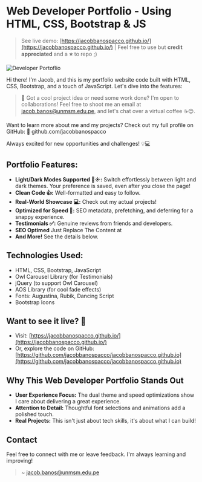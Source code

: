 # Web Developer Portfolio - Using HTML, CSS, Bootstrap & JS

> See live demo: [https://jacobbanospacco.github.io/](https://jacobbanospacco.github.io/)    |  Feel free to use but **credit appreciated** and a **⭐** to repo ;)

![Developer Portoflio](https://github.com/itsvijaysingh/My-Portfolio/blob/main/Developer%20Portolio%20Website.png)


Hi there! I'm Jacob, and this is my portfolio website code built with HTML, CSS, Bootstrap, and a touch of JavaScript. Let's dive into the features:

> 🚀 Got a cool project idea or need some work done? I'm open to collaborations! Feel free to shoot me an email at jacob.banos@unmsm.edu.pe, and let's chat over a virtual coffee ☕😊.

Want to learn more about me and my projects? Check out my full profile on GitHub:
🔗 github.com/jacobbanospacco

Always excited for new opportunities and challenges! 💡💻

## **Portfolio Features:**

* **Light/Dark Modes Supported 🌙☀️:**  Switch effortlessly between light and dark themes. Your preference is saved, even after you close the page!
* **Clean Code 👍:** Well-formatted and easy to follow. 
* **Real-World Showcase 💻:** Check out my actual projects!
* **Optimized for Speed 🚀:**  SEO metadata, prefetching, and deferring for a snappy experience.
* **Testimonials ✅:** Genuine reviews from friends and developers.
* **SEO Optimed** Just Replace The Content at <head>
* **And More!** See the details below.
  
## **Technologies Used:**

* HTML, CSS, Bootstrap, JavaScript
* Owl Carousel Library (for Testimonials)
* jQuery (to support Owl Carousel)
* AOS Library (for cool fade effects)
* Fonts: Augustina, Rubik, Dancing Script
* Bootstrap Icons

## **Want to see it live? 👀**

* Visit: [https://jacobbanospacco.github.io/](https://jacobbanospacco.github.io/)
* Or, explore the code on GitHub: [https://github.com/jacobbanospacco/jacobbanospacco.github.io](https://github.com/jacobbanospacco/jacobbanospacco.github.io)

## **Why This Web Developer Portfolio Stands Out**

* **User Experience Focus:**  The dual theme and speed optimizations show I care about delivering a great experience.
* **Attention to Detail:** Thoughtful font selections and animations add a polished touch. 
* **Real Projects:**  This isn't just about tech skills, it's about what I can build!  

## **Contact**

Feel free to connect with me or leave feedback. I'm always learning and improving! 

> ~ [jacob.banos@unmsm.edu.pe](mailto:jacob.banos@unmsm.edu.pe)

